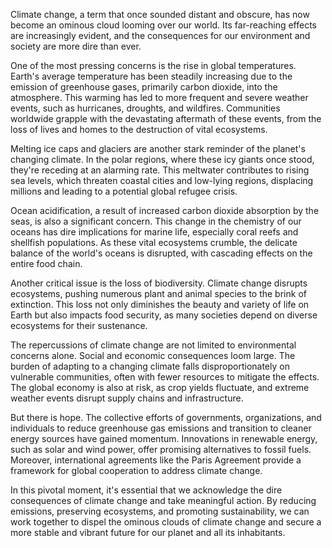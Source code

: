 <!-- @format -->

Climate change, a term that once sounded distant and obscure, has now become an ominous cloud looming over our world. Its far-reaching effects are increasingly evident, and the consequences for our environment and society are more dire than ever.

One of the most pressing concerns is the rise in global temperatures. Earth's average temperature has been steadily increasing due to the emission of greenhouse gases, primarily carbon dioxide, into the atmosphere. This warming has led to more frequent and severe weather events, such as hurricanes, droughts, and wildfires. Communities worldwide grapple with the devastating aftermath of these events, from the loss of lives and homes to the destruction of vital ecosystems.

Melting ice caps and glaciers are another stark reminder of the planet's changing climate. In the polar regions, where these icy giants once stood, they're receding at an alarming rate. This meltwater contributes to rising sea levels, which threaten coastal cities and low-lying regions, displacing millions and leading to a potential global refugee crisis.

Ocean acidification, a result of increased carbon dioxide absorption by the seas, is also a significant concern. This change in the chemistry of our oceans has dire implications for marine life, especially coral reefs and shellfish populations. As these vital ecosystems crumble, the delicate balance of the world's oceans is disrupted, with cascading effects on the entire food chain.

Another critical issue is the loss of biodiversity. Climate change disrupts ecosystems, pushing numerous plant and animal species to the brink of extinction. This loss not only diminishes the beauty and variety of life on Earth but also impacts food security, as many societies depend on diverse ecosystems for their sustenance.

The repercussions of climate change are not limited to environmental concerns alone. Social and economic consequences loom large. The burden of adapting to a changing climate falls disproportionately on vulnerable communities, often with fewer resources to mitigate the effects. The global economy is also at risk, as crop yields fluctuate, and extreme weather events disrupt supply chains and infrastructure.

But there is hope. The collective efforts of governments, organizations, and individuals to reduce greenhouse gas emissions and transition to cleaner energy sources have gained momentum. Innovations in renewable energy, such as solar and wind power, offer promising alternatives to fossil fuels. Moreover, international agreements like the Paris Agreement provide a framework for global cooperation to address climate change.

In this pivotal moment, it's essential that we acknowledge the dire consequences of climate change and take meaningful action. By reducing emissions, preserving ecosystems, and promoting sustainability, we can work together to dispel the ominous clouds of climate change and secure a more stable and vibrant future for our planet and all its inhabitants.

